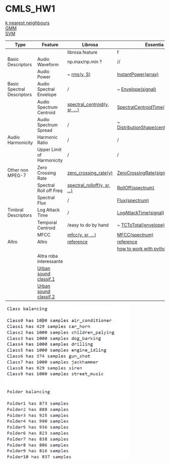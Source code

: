 # CMLS_HW1


[k nearest neighbours](https://scikit-learn.org/stable/modules/neighbors.html#classification)  
[GMM](https://scikit-learn.org/stable/modules/mixture.html)  
[SVM](https://scikit-learn.org/stable/modules/svm.html#svm-classification)  

| Type                       | Feature                    | Librosa                       | Essentia                            |
|----------------------------|----------------------------|-------------------------------|-------------------------------------|
|                            |                            | librosa.feature               | f                                   |
| Basic Descriptors          | Audio Waveform             | np.max/np.min ?               | //                                  |
|                            | Audio Power                | ~ [rms(y, S)](https://librosa.org/doc/main/generated/librosa.feature.rms.html#librosa.feature.rms)                   | [InstantPower(array)](https://essentia.upf.edu/reference/std_InstantPower.html)                 |
| Basic Spectral Descriptors | Audio Spectral Envelope    | /                             | ~ [Envelope(signal)](https://essentia.upf.edu/reference/std_Envelope.html)                  |
|                            | Audio Spectrum Centroid    | [spectral_centroid(y, sr, ...)](https://librosa.org/doc/main/generated/librosa.feature.spectral_centroid.html#librosa.feature.spectral_centroid) | [SpectralCentroidTime(array)](https://essentia.upf.edu/reference/std_SpectralCentroidTime.html)         |
|                            | Audio Spectrum Spread      | /                             | ~ [DistributionShape(centralMoments)](https://essentia.upf.edu/reference/std_DistributionShape.html) |
| Audio Harmonicity          | Harmonic Ratio             | /                             | /                                   |
|                            | Upper Limit of Harmonicity | /                             | /                                   |
| Other non MPEG-7           | Zero Crossing Rate         | [zero_crossing_rate(y)](https://librosa.org/doc/main/generated/librosa.feature.zero_crossing_rate.html#librosa.feature.zero_crossing_rate)         | [ZeroCrossingRate(signal)](https://essentia.upf.edu/reference/std_ZeroCrossingRate.html)            |
|                            | Spectral Roll off Freq     | [spectral_rolloff(y, sr, ...)](https://librosa.org/doc/main/generated/librosa.feature.spectral_rolloff.html#librosa.feature.spectral_rolloff)  | [RollOff(spectrum)](https://essentia.upf.edu/reference/std_RollOff.html)                   |
|                            | Spectral Flux              | /                             | [Flux(spectrum)](https://essentia.upf.edu/reference/std_Flux.html)                      |
| Timbral Descriptors        | Log Attack Time            | /                             | [LogAttackTime(signal)](https://essentia.upf.edu/reference/std_LogAttackTime.html)               |
|                            | Temporal Centroid          | /easy to do by hand           | ~ [TCToTotal(envelope)](https://essentia.upf.edu/reference/std_TCToTotal.html)               |
|                            | MFCC                       | [mfcc(y, sr, ...)](https://librosa.org/doc/main/generated/librosa.feature.mfcc.html#librosa.feature.mfcc)              | [MFCC(spectrum)](https://essentia.upf.edu/reference/std_MFCC.html)                      |
| Altro                      | Altro                      | [reference](https://librosa.org/doc/main/feature.html)                     | [reference](https://essentia.upf.edu/algorithms_reference.html)                           |
|                            |                            |                               | [how to work with python](https://essentia.upf.edu/essentia_python_tutorial.html)             |
|                            | Altra roba interessante    |                               |                                     |
|                            | [Urban sound classif.1](https://towardsdatascience.com/urban-sound-classification-part-1-99137c6335f9)      |                               |                                     |
|                            | [Urban sound classif.2](https://towardsdatascience.com/urban-sound-classification-part-2-sample-rate-conversion-librosa-ba7bc88f209a)      |                               |                                     |

![Classes Statistics](Classes.png)
